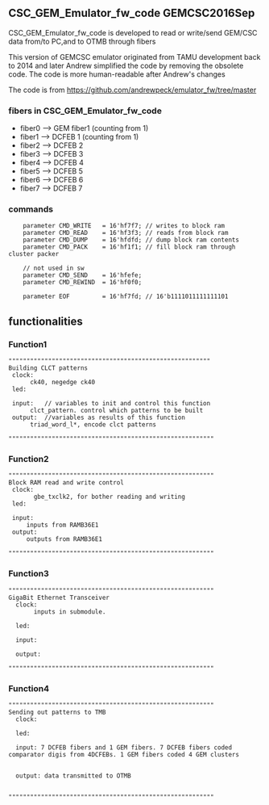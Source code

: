 ## CSC_GEM_Emulator_fw_code  GEMCSC2016Sep

CSC_GEM_Emulator_fw_code is developed to read or write/send GEM/CSC data from/to PC,and to OTMB through fibers  



This version of GEMCSC emulator originated from TAMU development back to 2014 and later Andrew simplified the code by removing the obsolete code. The code is more human-readable after Andrew's changes


The code is from https://github.com/andrewpeck/emulator_fw/tree/master

### fibers in CSC_GEM_Emulator_fw_code
* fiber0 --> GEM fiber1 (counting from 1)
* fiber1 --> DCFEB 1 (counting from 1)
* fiber2 --> DCFEB 2
* fiber3 --> DCFEB 3
* fiber4 --> DCFEB 4
* fiber5 --> DCFEB 5 
* fiber6 --> DCFEB 6 
* fiber7 --> DCFEB 7 

### commands

```
    parameter CMD_WRITE   = 16'hf7f7; // writes to block ram
    parameter CMD_READ    = 16'hf3f3; // reads from block ram
    parameter CMD_DUMP    = 16'hfdfd; // dump block ram contents
    parameter CMD_PACK    = 16'hf1f1; // fill block ram through cluster packer

    // not used in sw
    parameter CMD_SEND    = 16'hfefe;
    parameter CMD_REWIND  = 16'hf0f0;

    parameter EOF         = 16'hf7fd; // 16'b1111011111111101
```




## functionalities
 
### Function1
```
""""""""""""""""""""""""""""""""""""""""""""""""""""""""
Building CLCT patterns
 clock:
      ck40, negedge ck40
 led: 
     
 input:   // variables to init and control this function
      clct_pattern. control which patterns to be built 
 output:  //variables as results of this function 
      triad_word_l*, encode clct patterns
      
"""""""""""""""""""""""""""""""""""""""""""""""""""""""""
```



### Function2
```
"""""""""""""""""""""""""""""""""""""""""""""""""""""""""
Block RAM read and write control
 clock:
       gbe_txclk2, for bother reading and writing 
 led:
 
 input:
     inputs from RAMB36E1
 output:
     outputs from RAMB36E1

"""""""""""""""""""""""""""""""""""""""""""""""""""""""""
```



### Function3
```
"""""""""""""""""""""""""""""""""""""""""""""""""""""""""
GigaBit Ethernet Transceiver
  clock:
       inputs in submodule.

  led:
   
  input:

  output:

"""""""""""""""""""""""""""""""""""""""""""""""""""""""""
```



### Function4

```
"""""""""""""""""""""""""""""""""""""""""""""""""""""""""
Sending out patterns to TMB
  clock:
   
  led:

  input: 7 DCFEB fibers and 1 GEM fibers. 7 DCFEB fibers coded comparator digis from 4DCFEBs. 1 GEM fibers coded 4 GEM clusters


  output: data transmitted to OTMB


"""""""""""""""""""""""""""""""""""""""""""""""""""""""""
```
